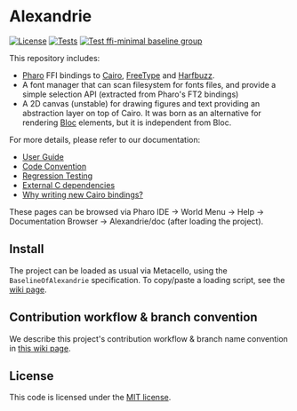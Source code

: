 # Alexandrie

[![License](https://img.shields.io/github/license/pharo-graphics/Alexandrie.svg)](./LICENSE)
[![Tests](https://github.com/pharo-graphics/Alexandrie/actions/workflows/test.yml/badge.svg)](https://github.com/pharo-graphics/Alexandrie/actions/workflows/test.yml)
[![Test ffi-minimal baseline group](https://github.com/pharo-graphics/Alexandrie/actions/workflows/test.ffi-minimal.yml/badge.svg)](https://github.com/pharo-graphics/Alexandrie/actions/workflows/test.ffi-minimal.yml)

This repository includes:
- [Pharo](https://pharo.org/) FFI bindings to [Cairo](https://www.cairographics.org), [FreeType](https://freetype.org/) and [Harfbuzz](https://harfbuzz.github.io/).
- A font manager that can scan filesystem for fonts files, and provide a simple selection API (extracted from Pharo's FT2 bindings)
- A 2D canvas (unstable) for drawing figures and text providing an abstraction layer on top of Cairo. It was born as an alternative for rendering [Bloc](https://github.com/pharo-graphics/Bloc) elements, but it is independent from Bloc.

For more details, please refer to our documentation:

* [User Guide](doc/1-UserGuide.md)
* [Code Convention](doc/2-CodeConvention.md)
* [Regression Testing](doc/3-Testing.md)
* [External C dependencies](doc/4-Dependencies.md)
* [Why writing new Cairo bindings?](doc/5-WhyNewBindings.md)

These pages can be browsed via  Pharo IDE -> World Menu -> Help -> Documentation Browser -> Alexandrie/doc (after loading the project).

## Install

The project can be loaded as usual via Metacello, using the `BaselineOfAlexandrie` specification. To copy/paste a loading script, see the [wiki page](../../wiki/Install).

## Contribution workflow & branch convention

We describe this project's contribution workflow & branch name convention in [this wiki page](../../wiki/Branches-and-versions).

## License

This code is licensed under the [MIT license](./LICENSE).
